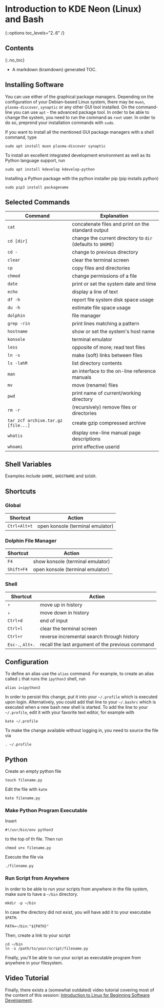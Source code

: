# Introduction to KDE Neon (Linux) and Bash
{::options toc_levels="2..6" /}

## Contents
{:.no_toc}

* A markdown (kramdown) generated TOC.

## Installing Software
You can use either of the graphical package managers. Depending on the configuration of your Debian-based Linux system, there may be `muon`, `plasma-discover`, `synaptic` or any other GUI tool installed. On the command-line you can use `apt` - the advanced package tool. In order to be able to change the system, you need to run the command as `root` user. In order to do so, preprend your installation commands with `sudo`.

If you want to install all the mentioned GUI package managers with a shell command, type

```
sudo apt install muon plasma-discover synaptic
```

To install an excellent integrated development environment as well as its Python language support, run

```
sudo apt install kdevelop kdevelop-python
```

Installing a Python package with the python installer pip (pip installs
python)

```
sudo pip3 install packagename
```

## Selected Commands

| Command | Explanation |
| ------- | ---------------------------------|
| `cat` | concatenate files and print on the standard output |
| `cd [dir]` | change the current directory to `dir` (defaults to `$HOME`) |
| `cd -` | change to previous directory |
| `clear` | clear the terminal screen |
| `cp` | copy files and directories |
| `chmod` | change permissions of a file |
| `date` | print or set the system date and time |
| `echo` | display a line of text |
| `df -h` | report file system disk space usage |
| `du -h` | estimate file space usage |
| `dolphin` | file manager |
| `grep -rin` | print lines matching a pattern |
| `hostname` | show or set the system's host name |
| `konsole` | terminal emulator |
| `less` | opposite of more; read text files |
| `ln -s` | make (soft) links between files |
| `ls -lahR` | list directory contents |
| `man` | an interface to the on-line reference manuals |
| `mv` | move (rename) files |
| `pwd` | print name of current/working directory |
| `rm -r` | (recursively) remove files or directories |
| `tar zcf archive.tar.gz [file...]` | create gzip compressed archive |
| `whatis` | display one-line manual page descriptions |
| `whoami` | print effective userid |

## Shell Variables
Examples include `$HOME`, `$HOSTNAME` and `$USER`.

## Shortcuts

### Global

Shortcut | Action
--- | ---
`Ctrl+Alt+t` | open konsole (terminal emulator)

### Dolphin File Manager

Shortcut | Action
--- | ---
`F4` | show konsole (terminal emulator)
`Shift+F4` | open konsole (terminal emulator)

### Shell
Shortcut | Action
--- | ---
`↑` | move up in history
`↓` | move down in history
`Ctrl+d` | end of input
`Ctrl+l` | clear the terminal screen
`Ctrl+r` | reverse incremental search through history
`Esc-.`, `Alt+.` | recall the last argument of the previous command

## Configuration
To define an alias use the `alias` command. For example, to create an alias called `i` that runs the `ipython3` shell, run

```
alias i=ipython3
```

In order to persist this change, put it into your `~/.profile` which
is executed upon login. Alternatively, you could add that line to
your `~/.bashrc` which is executed when a new bash
new shell is started. To add the line to your `~/.profile`, edit it
with your favorite text editor, for example with
```
kate ~/.profile
```
To make the change available without logging in, you need to source the
file via
```
. ~/.profile
```

## Python
Create an empty python file

```
touch filename.py
```

Edit the file with `kate`

```
kate filename.py
```

### Make Python Program Executable
Insert

```
#!/usr/bin/env python3
```

to the top of th file. Then run

```
chmod u+x filename.py
```

Execute the file via

```
./filename.py
```

### Run Script from Anywhere
In order to be able to run your scripts from anywhere in the file system, make
sure to have a `~/bin` directory.

```
mkdir -p ~/bin
```
In case the directory did not exist, you will have add it to your executabe
`$PATH`.
```
PATH=~/bin:"${PATH}"
```

Then, create a link to your script

```
cd ~/bin
ln -s /path/to/your/script/filename.py
```
Finally, you'll be able to run your script as executable program from anywhere
in your filesystem.

## Video Tutorial
Finally, there exists a (somewhat outdated) video tutorial covering most of the content of this session: [Introduction to Linux for Beginning Software Development](https://www.youtube.com/watch?v=4cdRApK7RTQ).

